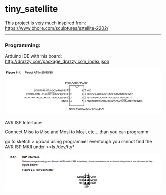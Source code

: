 # tiny_satellite
This project is very much inspired from: https://www.bhoite.com/sculptures/satellite-2202/


---
### Programming:
Arduino IDE with this board: http://drazzy.com/package_drazzy.com_index.json 

![AtTiny85 Pinout](images/image1.png)

AVR ISP Interface:

Connect Miso to Miso and Mosi to Mosi, etc… than you can programm

go to sketch > upload using programmer eventough you cannot find the AVR ISP MKII under  >>ls /dev/tty*

![AVR ISP MKII Pinout](images/image2.png)